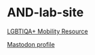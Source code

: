 # AND-lab-site

<a rel="me" href="https://and-laboratory.github.io/AND-lab-site/LGBTQIAMobilityResource.pdf"> LGBTIQA+ Mobility Resource </a>

<a rel="me" href="https://tech.lgbt/@MichelleByrne"> Mastodon profile </a>
